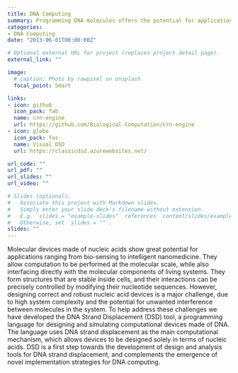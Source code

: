 ```yaml
---
title: DNA Computing
summary: Programming DNA molecules offers the potential for applications from bio-sensing to intelligent nanomedicine
categories:
- DNA Computing
date: "2013-06-01T00:00:00Z"

# Optional external URL for project (replaces project detail page).
external_link: ""

image:
  # caption: Photo by rawpixel on Unsplash
  focal_point: Smart

links:
- icon: github
  icon_pack: fab
  name: crn-engine
  url: https://github.com/Biological-Computation/crn-engine
- icon: globe
  icon_pack: fas
  name: Visual DSD
  url: https://classicdsd.azurewebsites.net/

url_code: ""
url_pdf: ""
url_slides: ""
url_video: ""

# Slides (optional).
#   Associate this project with Markdown slides.
#   Simply enter your slide deck's filename without extension.
#   E.g. `slides = "example-slides"` references `content/slides/example-slides.md`.
#   Otherwise, set `slides = ""`.
slides: ""
---
```


Molecular devices made of nucleic acids show great potential for applications ranging from bio-sensing to intelligent nanomedicine. They allow computation to be performed at the molecular scale, while also interfacing directly with the molecular components of living systems. They form structures that are stable inside cells, and their interactions can be precisely controlled by modifying their nucleotide sequences. However, designing correct and robust nucleic acid devices is a major challenge, due to high system complexity and the potential for unwanted interference between molecules in the system. To help address these challenges we have developed the DNA Strand Displacement (DSD) tool, a programming language for designing and simulating computational devices made of DNA. The language uses DNA strand displacement as the main computational mechanism, which allows devices to be designed solely in terms of nucleic acids. DSD is a first step towards the development of design and analysis tools for DNA strand displacement, and complements the emergence of novel implementation strategies for DNA computing.